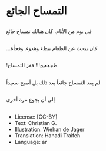 # التمساح الجائع

##
في يوم من الأيام، كان هنالك تمساح جائع

##
...كان يبحث عن الطعام ببطء وهدوء. وفجأة

##
!طجججج!!! قفز التمساح

##
لم يعد التمساح جائعاً بعد ذلك بل أصبح سعيداً

##
إلى أن يجوع مرة أخرى

##
* License: [CC-BY]
* Text: Christian G.
* Illustration: Wiehan de Jager
* Translation: Hanadi Traifeh
* Language: ar
